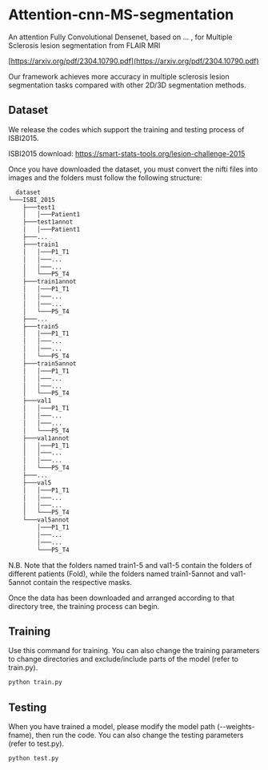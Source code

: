 # Attention-cnn-MS-segmentation
An attention Fully Convolutional Densenet, based on ... , for Multiple Sclerosis lesion segmentation from FLAIR MRI

[https://arxiv.org/pdf/2304.10790.pdf](https://arxiv.org/pdf/2304.10790.pdf)

Our framework achieves more accuracy in multiple sclerosis lesion segmentation tasks compared with other 2D/3D segmentation methods.

## Dataset 
We release the codes which support the training and testing process of ISBI2015.

ISBI2015 download: https://smart-stats-tools.org/lesion-challenge-2015

Once you have downloaded the dataset, you must convert the nifti files into images and the folders must follow the following structure:
```bash
  dataset
└───ISBI_2015
    ├───test1
    │   │───Patient1
    ├───test1annot
    │   │───Patient1
    ├───...
    ├───train1
    │   │───P1_T1
    │   │───...
    │   │───...
    │   └───P5_T4
    ├───train1annot
    │   │───P1_T1
    │   │───...
    │   │───...
    │   └───P5_T4
    ├───...
    ├───train5
    │   │───P1_T1
    │   │───...
    │   │───...
    │   └───P5_T4
    ├───train5annot
    │   │───P1_T1
    │   │───...
    │   │───...
    │   └───P5_T4
    ├───val1
    │   │───P1_T1
    │   │───...
    │   │───...
    │   └───P5_T4
    ├───val1annot
    │   │───P1_T1
    │   │───...
    │   │───...
    │   └───P5_T4
    ├───...
    ├───val5
    │   │───P1_T1
    │   │───...
    │   │───...
    │   └───P5_T4
    └───val5annot
        │───P1_T1
        │───...
        │───...
        └───P5_T4

```
N.B. Note that the folders named train1-5 and val1-5 contain the folders of different patients (Fold), while the folders named train1-5annot and val1-5annot contain the respective masks.

Once the data has been downloaded and arranged according to that directory tree, the training process can begin.

## Training 

Use this command for training. You can also change the training parameters to change directories and exclude/include parts of the model (refer to train.py).

```bash
python train.py
```

## Testing

When you have trained a model, please modify the model path (--weights-fname), then run the code. You can also change the testing parameters  (refer to test.py).
```bash
python test.py
```
